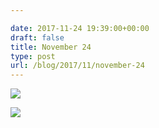```yaml
---

date: 2017-11-24 19:39:00+00:00
draft: false
title: November 24
type: post
url: /blog/2017/11/november-24
---
```




  
   ![](/images/2017-11-24-201711november-24/IMG_2875.jpg)

  

  
   ![](/images/2017-11-24-201711november-24/IMG_2878.jpg)

  


